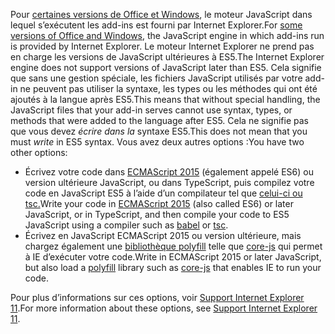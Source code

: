 <span data-ttu-id="9d8ed-101">Pour [certaines versions de Office et Windows](../concepts/browsers-used-by-office-web-add-ins.md), le moteur JavaScript dans lequel s’exécutent les add-ins est fourni par Internet Explorer.</span><span class="sxs-lookup"><span data-stu-id="9d8ed-101">For [some versions of Office and Windows](../concepts/browsers-used-by-office-web-add-ins.md), the JavaScript engine in which add-ins run is provided by Internet Explorer.</span></span> <span data-ttu-id="9d8ed-102">Le moteur Internet Explorer ne prend pas en charge les versions de JavaScript ultérieures à ES5.</span><span class="sxs-lookup"><span data-stu-id="9d8ed-102">The Internet Explorer engine does not support versions of JavaScript later than ES5.</span></span> <span data-ttu-id="9d8ed-103">Cela signifie que sans une gestion spéciale, les fichiers JavaScript utilisés par votre add-in ne peuvent pas utiliser la syntaxe, les types ou les méthodes qui ont été ajoutés à la langue après ES5.</span><span class="sxs-lookup"><span data-stu-id="9d8ed-103">This means that without special handling, the JavaScript files that your add-in serves cannot use syntax, types, or methods that were added to the language after ES5.</span></span> <span data-ttu-id="9d8ed-104">Cela ne signifie pas que vous devez *écrire dans la* syntaxe ES5.</span><span class="sxs-lookup"><span data-stu-id="9d8ed-104">This does not mean that you must *write* in ES5 syntax.</span></span> <span data-ttu-id="9d8ed-105">Vous avez deux autres options :</span><span class="sxs-lookup"><span data-stu-id="9d8ed-105">You have two other options:</span></span>

- <span data-ttu-id="9d8ed-106">Écrivez votre code dans [ECMAScript 2015](https://www.w3schools.com/Js/js_es6.asp) (également appelé ES6) ou version ultérieure JavaScript, ou dans TypeScript, puis compilez votre code en JavaScript ES5 à l’aide d’un compilateur tel que [celui-ci ou](https://babeljs.io/) [tsc.](https://www.typescriptlang.org/index.html)</span><span class="sxs-lookup"><span data-stu-id="9d8ed-106">Write your code in [ECMAScript 2015](https://www.w3schools.com/Js/js_es6.asp) (also called ES6) or later JavaScript, or in TypeScript, and then compile your code to ES5 JavaScript using a compiler such as [babel](https://babeljs.io/) or [tsc](https://www.typescriptlang.org/index.html).</span></span>
- <span data-ttu-id="9d8ed-107">Écrivez en JavaScript ECMAScript 2015 ou version ultérieure, mais chargez également une [bibliothèque polyfill](https://en.wikipedia.org/wiki/Polyfill_(programming)) telle que [core-js](https://github.com/zloirock/core-js) qui permet à IE d’exécuter votre code.</span><span class="sxs-lookup"><span data-stu-id="9d8ed-107">Write in ECMAScript 2015 or later JavaScript, but also load a [polyfill](https://en.wikipedia.org/wiki/Polyfill_(programming)) library such as [core-js](https://github.com/zloirock/core-js) that enables IE to run your code.</span></span>

<span data-ttu-id="9d8ed-108">Pour plus d’informations sur ces options, voir [Support Internet Explorer 11](../develop/support-ie-11.md).</span><span class="sxs-lookup"><span data-stu-id="9d8ed-108">For more information about these options, see [Support Internet Explorer 11](../develop/support-ie-11.md).</span></span>
